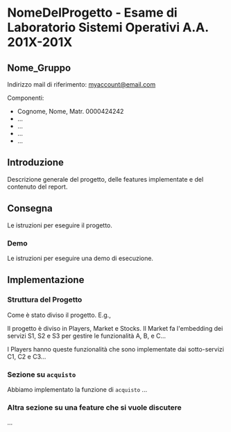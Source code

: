 # NomeDelProgetto - Esame di Laboratorio Sistemi Operativi A.A. 201X-201X

## Nome_Gruppo

Indirizzo mail di riferimento: myaccount@email.com

Componenti:

- Cognome, Nome, Matr. 0000424242
- ...
- ...
- ...
- ...

## Introduzione

Descrizione generale del progetto, delle features implementate e del contenuto del report.

## Consegna

Le istruzioni per eseguire il progetto.

### Demo

Le istruzioni per eseguire una demo di esecuzione.

## Implementazione

### Struttura del Progetto

Come è stato diviso il progetto. E.g., 

Il progetto è diviso in Players, Market e Stocks. Il Market fa l'embedding dei servizi S1, S2 e S3 per gestire le funzionalità A, B, e C...

I Players hanno queste funzionalità che sono implementate dai sotto-servizi C1, C2 e C3...

### Sezione su `acquisto`

Abbiamo implementato la funzione di `acquisto` ...

### Altra sezione su una feature che si vuole discutere

...